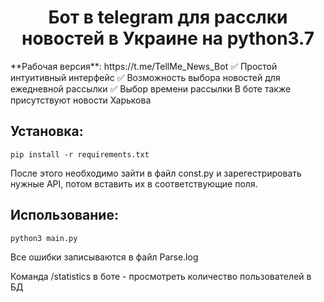 <h1 align="center">Бот в telegram для расслки новостей в Украине на python3.7</h1>
**Рабочая версия**: https://t.me/TellMe_News_Bot
✅ Простой интуитивный интерфейс
✅ Возможность выбора новостей для ежедневной рассылки
✅ Выбор времени рассылки
В боте также присутствуют новости Харькова

## Установка:

```
pip install -r requirements.txt
```

После этого необходимо зайти в файл const.py и зарегестрировать нужные API, потом вставить их в соответствующие поля.

## Использование:

```
python3 main.py
```


Все ошибки записываются в файл Parse.log

Команда /statistics в боте - просмотреть количество пользователей в БД